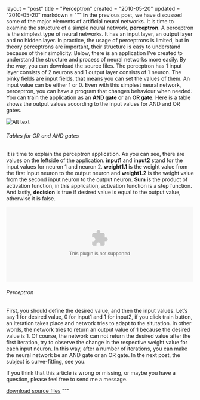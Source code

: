 layout = "post"
title = "Perceptron"
created = "2010-05-20"
updated = "2010-05-20"
markdown = """
**In** the previous post, we have discussed some of the major elements of artificial neural networks. It is time to examine the structure of a simple neural network, **perceptron**. A perceptron is the simplest type of neural networks. It has an input layer, an output layer and no hidden layer. In practice, the usage of perceptrons is limited, but in theory perceptrons are important, their structure is easy to understand because of their simplicity. Below, there is an application I’ve created to understand the structure and process of neural networks more easily. By the way, you can download the source files. The perceptron has 1 input layer consists of 2 neurons and 1 output layer consists of 1 neuron. The pinky fields are input fields, that means you can set the values of them. An input value can be either 1 or 0. Even with this simplest neural network, perceptron, you can have a program that changes behaviour when needed. You can train the application as an **AND gate** or an **OR gate**. Here is a table shows the output values according to the input values for AND and OR gates.

![Alt text](/assets/2010/perceptron_OR_AND.jpg)  
###### Tables for OR and AND gates

It is time to explain the perceptron application. As you can see, there are values on the leftside of the application. **input1** and **input2** stand for the input values for neuron 1 and neuron 2. **weight1.1** is the weight value from the first input neuron to the output neuron and **weight1.2** is the weight value from the second input neuron to the output neuron. **Sum** is the product of activation function, in this application, activation function is a step function. And lastly, **decision** is true if desired value is equal to the output value, otherwise it is false.

<object width="500" height="200" data="/assets/2010/perceptron.swf"></object>  
###### Perceptron

First, you should define the desired value, and then the input values. Let’s say 1 for desired value, 0 for input1 and 1 for input2, if you click train button, an iteration takes place and network tries to adapt to the situtation. In other words, the network tries to return an output value of 1 because the desired value is 1. Of course, the network can not return the desired value after the first iteration, try to observe the change in the respective weight value for each input neuron. In this way, after a number of iterations, you can make the neural network be an AND gate or an OR gate. In the next post, the subject is curve-fitting, see you.

If you think that this article is wrong or missing, or maybe you have a question, please feel free to send me a message.

[download source files](/assets/2010/perceptron_source.zip)
"""
